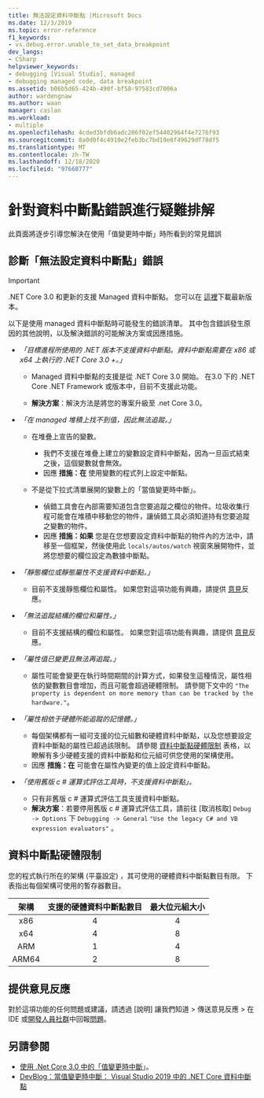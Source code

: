 ```yaml
---
title: 無法設定資料中斷點 |Microsoft Docs
ms.date: 12/3/2019
ms.topic: error-reference
f1_keywords:
- vs.debug.error.unable_to_set_data_breakpoint
dev_langs:
- CSharp
helpviewer_keywords:
- debugging [Visual Studio], managed
- debugging managed code, data breakpoint
ms.assetid: b06b5d65-424b-490f-bf58-97583cd7006a
author: wardengnaw
ms.author: waan
manager: caslan
ms.workload:
- multiple
ms.openlocfilehash: 4cded3bfdb6adc206f02ef54402964f4e7276f93
ms.sourcegitcommit: 8a0d0f4c4910e2feb3bc7bd19e8f49629df78df5
ms.translationtype: MT
ms.contentlocale: zh-TW
ms.lasthandoff: 12/18/2020
ms.locfileid: "97668777"
---
```

# <a name="troubleshooting-data-breakpoint-errors"></a>針對資料中斷點錯誤進行疑難排解
此頁面將逐步引導您解決在使用「值變更時中斷」時所看到的常見錯誤

## <a name="diagnosing-unable-to-set-data-breakpoint-errors"></a>診斷「無法設定資料中斷點」錯誤
> [!IMPORTANT]
> .NET Core 3.0 和更新的支援 Managed 資料中斷點。 您可以在 [這裡](https://dotnet.microsoft.com/download)下載最新版本。

以下是使用 managed 資料中斷點時可能發生的錯誤清單。 其中包含錯誤發生原因的其他說明，以及解決錯誤的可能解決方案或因應措施。

- *「目標進程所使用的 .NET 版本不支援資料中斷點。資料中斷點需要在 x86 或 x64 上執行的 .NET Core 3.0 +。」*

  - Managed 資料中斷點的支援是從 .NET Core 3.0 開始。 在3.0 下的 .NET Core .NET Framework 或版本中，目前不支援此功能。 
    
  - **解決方案**：解決方法是將您的專案升級至 .net Core 3.0。

- *「在 managed 堆積上找不到值，因此無法追蹤。」*
  - 在堆疊上宣告的變數。
    - 我們不支援在堆疊上建立的變數設定資料中斷點，因為一旦函式結束之後，這個變數就會無效。
    - 因應 **措施：在** 使用變數的程式列上設定中斷點。

  - 不是從下拉式清單展開的變數上的「當值變更時中斷」。
    - 偵錯工具會在內部需要知道包含您要追蹤之欄位的物件。垃圾收集行程可能會在堆積中移動您的物件，讓偵錯工具必須知道持有您要追蹤之變數的物件。 
    - 因應 **措施：如果** 您是在您想要設定資料中斷點的物件內的方法中，請移至一個框架，然後使用此 `locals/autos/watch` 視窗來展開物件，並將您想要的欄位設定為數據中斷點。

- *「靜態欄位或靜態屬性不支援資料中斷點。」*
    
  - 目前不支援靜態欄位和屬性。 如果您對這項功能有興趣，請提供 [意見](#provide-feedback)反應。

- *「無法追蹤結構的欄位和屬性。」*

  - 目前不支援結構的欄位和屬性。 如果您對這項功能有興趣，請提供 [意見](#provide-feedback)反應。

- *「屬性值已變更且無法再追蹤。」*

  - 屬性可能會變更在執行時間期間的計算方式，如果發生這種情況，屬性相依的變數數目會增加，而且可能會超過硬體限制。 請參閱下文中的 `"The property is dependent on more memory than can be tracked by the hardware."`。

- *「屬性相依于硬體所能追蹤的記憶體。」*
    
  - 每個架構都有一組可支援的位元組數和硬體資料中斷點，以及您想要設定資料中斷點的屬性已超過該限制。 請參閱 [資料中斷點硬體限制](#data-breakpoint-hardware-limitations) 表格，以瞭解有多少硬體支援的資料中斷點和位元組可供您使用的架構使用。 
  - 因應 **措施：在** 可能會在屬性內變更的值上設定資料中斷點。

- *「使用舊版 c # 運算式評估工具時，不支援資料中斷點」。*

  - 只有非舊版 c # 運算式評估工具支援資料中斷點。 
  - **解決方案**：若要停用舊版 c # 運算式評估工具，請前往 [取消核取] `Debug -> Options` 下 `Debugging -> General` `"Use the legacy C# and VB expression evaluators"` 。

## <a name="data-breakpoint-hardware-limitations"></a>資料中斷點硬體限制

您的程式執行所在的架構 (平臺設定) ，其可使用的硬體資料中斷點數目有限。 下表指出每個架構可使用的暫存器數目。

| 架構 | 支援的硬體資料中斷點數目 | 最大位元組大小|
| :-------------: |:-------------:| :-------------:|
| x86 | 4 | 4 |
| x64 | 4 | 8 |
| ARM | 1 | 4 |
| ARM64 | 2 | 8 |

## <a name="provide-feedback"></a>提供意見反應

對於這項功能的任何問題或建議，請透過 [說明] 讓我們知道 > 傳送意見反應 > 在 IDE 或[開發人員社群](https://aka.ms/feedback/suggest?space=8)中回報[問題](../ide/how-to-report-a-problem-with-visual-studio.md)。

## <a name="see-also"></a>另請參閱

- [使用 .Net Core 3.0 中的「值變更時中斷](using-breakpoints.md#BKMK_set_a_data_breakpoint_native_cplusplus)」。
- [DevBlog：當值變更時中斷： Visual Studio 2019 中的 .NET Core 資料中斷點](https://devblogs.microsoft.com/visualstudio/break-when-value-changes-data-breakpoints-for-net-core-in-visual-studio-2019/)
